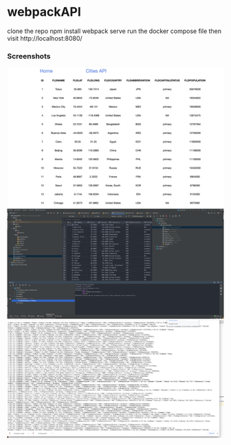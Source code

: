 # webpackAPI

clone the repo
npm install
webpack serve
run the docker compose file
then visit http://localhost:8080/

### Screenshots


![image info](./screenshots/index.png)
![image info](./screenshots/webstorm.png)
![image info](./screenshots/api.png)
